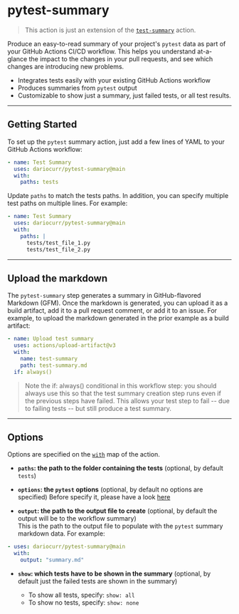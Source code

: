 # pytest-summary

> This action is just an extension of the [`test-summary`](https://github.com/test-summary) action.

Produce an easy-to-read summary of your project's `pytest` data as part of your GitHub Actions CI/CD workflow. This helps you understand at-a-glance the impact to the changes in your pull requests, and see which changes are introducing new problems.

*   Integrates tests easily with your existing GitHub Actions workflow
*   Produces summaries from `pytest` output
*   Customizable to show just a summary, just failed tests, or all test results.

---

## Getting Started

To set up the `pytest` summary action, just add a few lines of YAML to your GitHub Actions workflow:

```yaml
- name: Test Summary
  uses: dariocurr/pytest-summary@main
  with:
    paths: tests
```

Update `paths` to match the tests paths. In addition, you can specify multiple test paths on multiple lines. For example:

```yaml
- name: Test Summary
  uses: dariocurr/pytest-summary@main
  with:
    paths: |
      tests/test_file_1.py
      tests/test_file_2.py
```

---

## Upload the markdown

The `pytest-summary` step generates a summary in GitHub-flavored Markdown (GFM). Once the markdown is generated, you can upload it as a build artifact, add it to a pull request comment, or add it to an issue. For example, to upload the markdown generated in the prior example as a build artifact:

```yaml
- name: Upload test summary
  uses: actions/upload-artifact@v3
  with:
    name: test-summary
    path: test-summary.md
  if: always()
```

> Note the if: always() conditional in this workflow step: you should always use this so that the test summary creation step runs even if the previous steps have failed. This allows your test step to fail -- due to failing tests -- but still produce a test summary.
---

## Options

Options are specified on the [`with`](https://docs.github.com/en/actions/using-workflows/workflow-syntax-for-github-actions#jobsjob_idstepswith) map of the action.

*   **`paths`: the path to the folder containing the tests** (optional, by default `tests`)  

*   **`options`: the `pytest` options** (optional, by default no options are specified)
 Before specify it, please have a look [here](https://docs.pytest.org)

*   **`output`: the path to the output file to create** (optional, by default the output will be to the workflow summary)  
  This is the path to the output file to populate with the `pytest` summary markdown data. For example:

  ```yaml
  - uses: dariocurr/pytest-summary@main
    with:
      output: "summary.md"
  ```

*   **`show`: which tests have to be shown in the summary** (optional, by default just the failed tests are shown in the summary)

    *   To show all tests, specify: `show: all`
    *   To show no tests, specify: `show: none`
